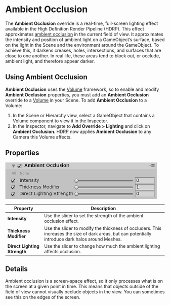 # Ambient Occlusion

The **Ambient Occlusion** override is a real-time, full-screen lighting effect available in the High Definition Render Pipeline (HDRP). This effect approximates [ambient occlusion](https://en.wikipedia.org/wiki/Ambient_occlusion) in the current field of view. It approximates the intensity and position of ambient light on a GameObject’s surface, based on the light in the Scene and the environment around the GameObject. To achieve this, it darkens creases, holes, intersections, and surfaces that are close to one another. In real life, these areas tend to block out, or occlude, ambient light, and therefore appear darker.

## Using Ambient Occlusion

**Ambient Occlusion** uses the [Volume](Volumes.html) framework, so to enable and modify **Ambient Occlusion** properties, you must add an **Ambient Occlusion** override to a [Volume](Volumes.html) in your Scene. To add **Ambient Occlusion** to a Volume:

1. In the Scene or Hierarchy view, select a GameObject that contains a Volume component to view it in the Inspector.
2. In the Inspector, navigate to **Add Override > Lighting** and click on **Ambient Occlusion**. 
   HDRP now applies **Ambient Occlusion** to any Camera this Volume affects.

## Properties

![](Images/OverrideAmbientOcclusion1.png)

| **Property**                 | **Description**                                              |
| ---------------------------- | ------------------------------------------------------------ |
| **Intensity**                | Use the slider to set the strength of the ambient occlusion effect. |
| **Thickness Modifier**       | Use the slider to modify the thickness of occluders. This increases the size of dark areas, but can potentially introduce dark halos around Meshes. |
| **Direct Lighting Strength** | Use the slider to change how much the ambient lighting affects occlusion. |

## Details

Ambient occlusion is a screen-space effect, so it only processes what is on the screen at a given point in time. This means that objects outside of the field of view cannot visually occlude objects in the view. You can sometimes see this on the edges of the screen.